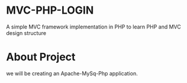 # MVC-PHP-LOGIN
A simple MVC framework implementation in PHP to learn PHP and MVC design structure

# About Project
we will be creating an Apache-MySq-Php application.